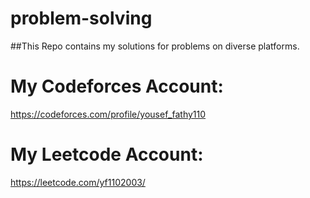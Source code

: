 # problem-solving
##This Repo contains my solutions for problems on diverse platforms.
# My Codeforces Account:
https://codeforces.com/profile/yousef_fathy110
# My Leetcode Account:
https://leetcode.com/yf1102003/
